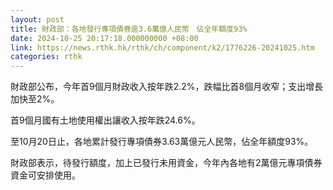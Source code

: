 ```yaml
---
layout: post
title: 財政部：各地發行專項債券逾3.6萬億人民幣　佔全年額度93%
date: 2024-10-25 20:17:18.000000000 +08:00
link: https://news.rthk.hk/rthk/ch/component/k2/1776226-20241025.htm
categories: rthk
---
```


財政部公布，今年首9個月財政收入按年跌2.2%，跌幅比首8個月收窄；支出增長加快至2%。

首9個月國有土地使用權出讓收入按年跌24.6%。

至10月20日止，各地累計發行專項債券3.63萬億元人民幣，佔全年額度93%。

財政部表示，待發行額度，加上已發行未用資金，今年內各地有2萬億元專項債券資金可安排使用。
